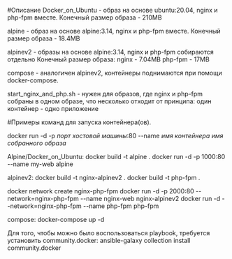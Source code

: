 #Описание
Docker_on_Ubuntu - образ на основе ubuntu:20.04, nginx и php-fpm вместе.
Конечный размер образа - 210MB

alpine - образ на основе alpine:3.14, nginx и php-fpm вместе.
Конечный размер образа - 18.4MB

alpinev2 - образы на основе alpine:3.14, nginx и php-fpm собираются отдельно
Конечный размер образа:
nginx - 7.04MB
php-fpm - 17MB

compose - аналогичен alpinev2, контейнеры поднимаются при помощи docker-compose.

start_nginx_and_php.sh - нужен для образов, где nginx и php-fpm собраны в одном образе, что несколько отходит от принципа: один контейнер - одно приложение 


#Примеры команд для запуска контейнера(ов).

docker run -d -p *порт хостовой машины*:80 --name *имя контейнера* *имя собранного образа*

Alpine/Docker_on_Ubuntu:
docker build -t alpine .
docker run -d -p 1000:80 --name my-web alpine

alpinev2:
docker build -t nginx-alpinev2 .
docker build -t php-fpm .

docker network create nginx-php-fpm
docker run -d -p 2000:80 --network=nginx-php-fpm --name nginx-web nginx-alpinev2
docker run -d --network=nginx-php-fpm --name php-fpm php-fpm

compose:
docker-compose up -d

Для того, чтобы можно было воспользоваться playbook, требуется установить community.docker:
ansible-galaxy collection install community.docker
